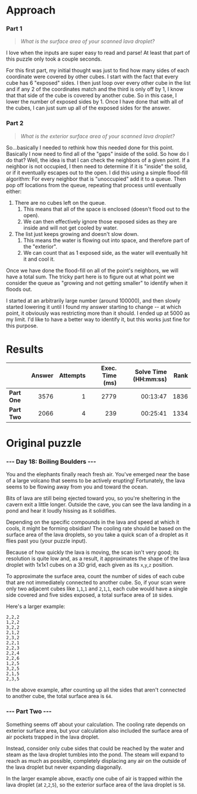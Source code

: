 # Approach
### Part 1
> _What is the surface area of your scanned lava droplet?_

I love when the inputs are super easy to read and parse! At least that part of this puzzle only took a couple seconds.

For this first part, my initial thought was just to find how many sides of each coordinate were covered by other cubes.
I start with the fact that every cube has 6 "exposed" sides. I then just loop over every other cube in the list and if any 2
of the coordinates match and the third is only off by 1, I know that that side of the cube is covered by another cube.
So in this case, I lower the number of exposed sides by 1. Once I have done that with all of the cubes, I can just sum
up all of the exposed sides for the answer.

### Part 2
> _What is the exterior surface area of your scanned lava droplet?_

So...basically I needed to rethink how this needed done for this point. Basically I now need to find all of the "gaps" inside
of the solid. So how do I do that? Well, the idea is that I can check the neighbors of a given point. If a neighbor is not
occupied, I then need to determine if it is "inside" the solid, or if it eventually escapes out to the open. I did this using
a simple flood-fill algorithm: For every neighbor that is "unoccupied" add it to a queue. Then pop off locations from the queue,
repeating that process until eventually either:
1. There are no cubes left on the queue.
   1. This means that all of the space is enclosed (doesn't flood out to the open).
   2. We can then effectively ignore those exposed sides as they are inside and will not get cooled by water.
2. The list just keeps growing and doesn't slow down.
   1. This means the water is flowing out into space, and therefore part of the "exterior".
   2. We can count that as 1 exposed side, as the water will eventually hit it and cool it.

Once we have done the flood-fill on all of the point's neighbors, we will have a total sum. The tricky part here is to figure out
at what point we consider the queue as "growing and not getting smaller" to identify when it floods out.

I started at an arbitrarily large number (around 100000), and then slowly started lowering it until I found my answer starting to
change -- at which point, it obviously was restricting more than it should. I ended up at 5000 as my limit. I'd like to have
a better way to identify it, but this works just fine for this purpose.

# Results

|              | Answer | Attempts | Exec. Time (ms) | Solve Time (HH:mm:ss) | Rank |
|--------------|-------:|---------:|----------------:|----------------------:|-----:|
| **Part One** |   3576 |        1 |            2779 |              00:13:47 | 1836 |
| **Part Two** |   2066 |        4 |             239 |              00:25:41 | 1334 |


# Original puzzle
### --- Day 18: Boiling Boulders ---
You and the elephants finally reach fresh air. You've emerged near the base of a large volcano that seems to be actively erupting!
Fortunately, the lava seems to be flowing away from you and toward the ocean.

Bits of lava are still being ejected toward you, so you're sheltering in the cavern exit a little longer. Outside the cave,
you can see the lava landing in a pond and hear it loudly hissing as it solidifies.

Depending on the specific compounds in the lava and speed at which it cools, it might be forming obsidian! The cooling
rate should be based on the surface area of the lava droplets, so you take a quick scan of a droplet as it flies past you (your puzzle input).

Because of how quickly the lava is moving, the scan isn't very good; its resolution is quite low and, as a result, it approximates
the shape of the lava droplet with 1x1x1 cubes on a 3D grid, each given as its `x`,`y`,`z` position.

To approximate the surface area, count the number of sides of each cube that are not immediately connected to another cube.
So, if your scan were only two adjacent cubes like `1`,`1`,`1` and `2`,`1`,`1`, each cube would have a single side covered
and five sides exposed, a total surface area of `10` sides.

Here's a larger example:

```
2,2,2
1,2,2
3,2,2
2,1,2
2,3,2
2,2,1
2,2,3
2,2,4
2,2,6
1,2,5
3,2,5
2,1,5
2,3,5
```

In the above example, after counting up all the sides that aren't connected to another cube, the total surface area is `64`.

### --- Part Two ---
Something seems off about your calculation. The cooling rate depends on exterior surface area, but your calculation also
included the surface area of air pockets trapped in the lava droplet.

Instead, consider only cube sides that could be reached by the water and steam as the lava droplet tumbles into the pond.
The steam will expand to reach as much as possible, completely displacing any air on the outside of the lava droplet but never expanding diagonally.

In the larger example above, exactly one cube of air is trapped within the lava droplet (at `2`,`2`,`5`), so the exterior
surface area of the lava droplet is `58`.
